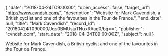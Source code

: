 {
  "date": "2018-04-24T09:00:00", 
  "open_access": false, 
  "target_url": "http://www.cvndsh.com/", 
  "description": "Website for Mark Cavendish, a British cyclist and one of the favourites in the Tour de France.", 
  "end_date": null, 
  "title": "Mark Cavendish", 
  "record_id": "20180424T090000/Jqs0BMUsjuTNuxRAag0/bg==", 
  "publisher": "cvndsh.com", 
  "start_date": "2018-04-24T09:00:00Z", 
  "subject": null
}

Website for Mark Cavendish, a British cyclist and one of the favourites in the Tour de France.